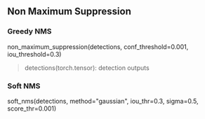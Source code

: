 ## Non Maximum Suppression

### Greedy NMS

non_maximum_suppression(detections, conf_threshold=0.001, iou_threshold=0.3)
> detections(torch.tensor): detection outputs
> 

### Soft NMS

soft_nms(detections, method="gaussian", iou_thr=0.3, sigma=0.5, score_thr=0.001)